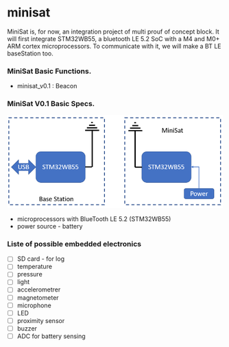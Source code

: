 # minisat
MiniSat is, for now, an integration project of multi prouf of concept block.
It will first integrate STM32WB55, a bluetooth LE 5.2 SoC with a M4 and M0+ ARM cortex microprocessors.
To communicate with it, we will make a BT LE baseStation too.

### MiniSat Basic Functions.
 - minisat_v0.1 : Beacon

### MiniSat V0.1 Basic Specs.

![SystemBlock](/docs/imgs/minisat_system.png)

- microprocessors with BlueTooth LE 5.2 (STM32WB55)
- power source - battery

### Liste of possible embedded electronics
- [ ] SD card - for log
- [ ] temperature
- [ ] pressure
- [ ] light
- [ ] accelerometrer
- [ ] magnetometer
- [ ] microphone
- [ ] LED
- [ ] proximity sensor
- [ ] buzzer
- [ ] ADC for battery sensing
